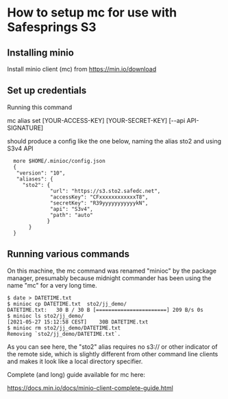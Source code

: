 # How to setup mc for use with Safesprings S3

## Installing minio

Install minio client (mc) from https://min.io/download

## Set up credentials

  Running this command
  
  mc alias set <ALIAS> <YOUR-S3-ENDPOINT> [YOUR-ACCESS-KEY] [YOUR-SECRET-KEY] [--api API-SIGNATURE]

should produce a config like the one below, naming the alias sto2 and
using S3v4 API

```
  more $HOME/.minioc/config.json
  {
   "version": "10",
   "aliases": {
     "sto2": {
              "url": "https://s3.sto2.safedc.net",
              "accessKey": "CFxxxxxxxxxxxxT8",
              "secretKey": "R39yyyyyyyyyyykN",
              "api": "S3v4",
              "path": "auto"
             }
       }
  }
```

## Running various commands

On this machine, the mc command was renamed "minioc" by the package
manager, presumably because midnight commander has been using the name
"mc" for a very long time.

```
$ date > DATETIME.txt
$ minioc cp DATETIME.txt  sto2/jj_demo/
DATETIME.txt:   30 B / 30 B [=======================] 209 B/s 0s
$ minioc ls sto2/jj_demo/
[2021-05-27 15:12:58 CEST]    30B DATETIME.txt
$ minioc rm sto2/jj_demo/DATETIME.txt
Removing `sto2/jj_demo/DATETIME.txt`.

```

As you can see here, the "sto2" alias requires no s3:// or other indicator of
the remote side, which is slightly different from other command line
clients and makes it look like a local directory specifier.

Complete (and long) guide available for mc here:

  https://docs.min.io/docs/minio-client-complete-guide.html

